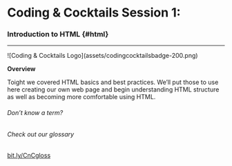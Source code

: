 # Coding & Cocktails Session 1:
### Introduction to HTML {#html}

<hr class="inline">  ![Coding & Cocktails Logo](assets/codingcocktailsbadge-200.png)
                                                                                  

**Overview**

Toight we covered HTML basics and best practices. We’ll put those to use here creating our own web page and begin understanding HTML structure as well as becoming more comfortable using HTML.


<div class="lavender">
  <h6>Don’t know a term?</h6>
  <h6>Check out our glossary</h6>
  <a href="http://bit.ly/CnCgloss">bit.ly/CnCgloss</a>
</div>



 

